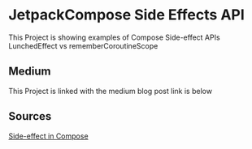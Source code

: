 # JetpackCompose Side Effects API
This Project is showing examples of Compose Side-effect APIs LunchedEffect vs rememberCoroutineScope 

## Medium
This Project is linked with the medium blog post link is below

## Sources
[Side-effect in Compose](https://developer.android.com/jetpack/compose/side-effects)
